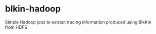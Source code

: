 blkin-hadoop
============

Simple Hadoop jobs to extract tracing information produced using BlkKin from HDFS
